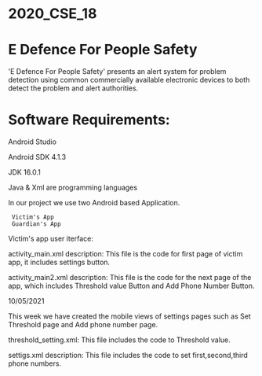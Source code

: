# 2020_CSE_18
# E Defence For People Safety
'E Defence For People Safety' presents an alert system for problem detection using common commercially available electronic devices to both detect the problem and alert authorities.

# Software Requirements:

Android Studio  

Android SDK 4.1.3 

JDK 16.0.1

Java & Xml are programming languages

In our project we use two Android based Application.
     
     Victim's App
     Guardian's App
 
Victim's app user iterface: 
 
activity_main.xml description:
This file is the code for first page of victim app, it includes settings button. 

activity_main2.xml description: 
This file is the code for the next page of the app, which includes Threshold value Button and Add Phone Number Button.


10/05/2021
 
This week we have created the mobile views of settings pages such as Set Threshold page and Add phone number page.

threshold_setting.xml:
This file includes the code to Threshold value.

settigs.xml description:
This file includes the code to set first,second,third phone numbers.






